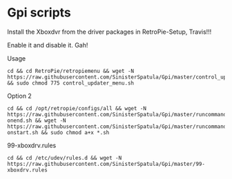 # Gpi scripts

Install the Xboxdvr from the driver packages in RetroPie-Setup, Travis!!!

Enable it and disable it. Gah!

Usage

```shell
cd && cd RetroPie/retropiemenu && wget -N https://raw.githubusercontent.com/SinisterSpatula/Gpi/master/control_updater_menu.sh && sudo chmod 775 control_updater_menu.sh
```

Option 2

```shell
cd && cd /opt/retropie/configs/all && wget -N https://raw.githubusercontent.com/SinisterSpatula/Gpi/master/runcommand-onend.sh && wget -N https://raw.githubusercontent.com/SinisterSpatula/Gpi/master/runcommand-onstart.sh && sudo chmod a+x *.sh 
```

99-xboxdrv.rules

```shell
cd && cd /etc/udev/rules.d && wget -N https://raw.githubusercontent.com/SinisterSpatula/Gpi/master/99-xboxdrv.rules
```
